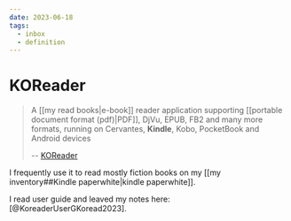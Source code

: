 ```yaml
---
date: 2023-06-18
tags:
  - inbox
  - definition
---
```


# KOReader

> A [[my read books|e-book]] reader application supporting
> [[portable document format (pdf)|PDF]], DjVu, EPUB, FB2 and many more formats,
> running on Cervantes, **Kindle**, Kobo, PocketBook and Android devices
>
> -- [KOReader](http://koreader.rocks/)

I frequently use it to read mostly fiction books on my
[[my inventory##Kindle paperwhite|kindle paperwhite]].

I read user guide and leaved my notes here: [@KoreaderUserGKoread2023].
